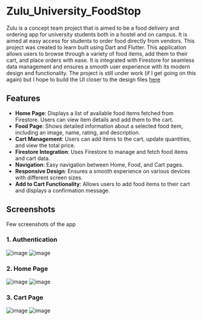 # Zulu_University_FoodStop
 Zulu is a concept team project that is aimed to be a food delivery and ordering app for university students both in a hostel and on campus. It is aimed at easy access for students to order food directly from vendors. This project was created to learn built using Dart and Flutter. This application allows users to browse through a variety of food items, add them to their cart, and place orders with ease. It is integrated with Firestore for seamless data management and ensures a smooth user experience with its modern design and functionality. The project is still under work (if I get going on this again) but I hope to build the UI closer to the design files [here](https://www.figma.com/proto/RSmo36aFcjIFVqv0HD67pB/Zulu?t=IxbnRuzymWl8QjNq-1)

## Features

- **Home Page**: Displays a list of available food items fetched from Firestore. Users can view item details and add them to the cart.
- **Food Page**: Shows detailed information about a selected food item, including an image, name, rating, and description.
- **Cart Management**: Users can add items to the cart, update quantities, and view the total price.
- **Firestore Integration**: Uses Firestore to manage and fetch food items and cart data.
- **Navigation**: Easy navigation between Home, Food, and Cart pages.
- **Responsive Design**: Ensures a smooth experience on various devices with different screen sizes.
- **Add to Cart Functionality**: Allows users to add food items to their cart and displays a confirmation message.

## Screenshots
Few screenshots of the app

### 1. Authentication
   ![image](https://github.com/user-attachments/assets/dda31349-4e45-48fa-82d7-a1cffb013872)
   ![image](https://github.com/user-attachments/assets/fb899cec-3097-41a5-b1cf-237e8a92f4ea)

### 2. Home Page

![image](https://github.com/user-attachments/assets/d09e4c09-c716-499f-8053-145097b59fb7)
![image](https://github.com/user-attachments/assets/5584cc1b-6e28-4ea1-b108-efad0dbfbd62)


### 3. Cart Page

![image](https://github.com/user-attachments/assets/8379464b-d1db-446b-999b-c2a4de04dd77)
![image](https://github.com/user-attachments/assets/14846515-c24c-4898-aff7-2f6a82ca705f)





 

